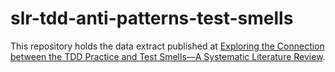 # slr-tdd-anti-patterns-test-smells

This repository holds the data extract published at [Exploring the Connection between the TDD Practice and Test Smells—A Systematic Literature Review](https://www.mdpi.com/2073-431X/13/3/79).

